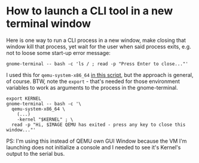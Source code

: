 # How to launch a CLI tool in a new terminal window

Here is one way to run a CLI process in a new window, make closing
that window kill that process, yet wait for the user when said process
exits, e.g. not to loose some start-up error message:

    gnome-terminal -- bash -c 'ls / ; read -p "Press Enter to close..."'

I used this for `qemu-system-x86_64` [in this script](https://github.com/vorburger/LearningLinux/blob/f4fdd79723d198b445665d613a4ed7a5ecc6cca1/run), but the approach is general, of course.  BTW, note the `export` - that's needed for those environment variables to work as arguments to the process in the gnome-terminal.

    export KERNEL
    gnome-terminal -- bash -c '\
      qemu-system-x86_64 \
        (...)
        -kernel "$KERNEL" ; \
      read -p "Hi, $IMAGE QEMU has exited - press any key to close this window..."'

PS: I'm using this instead of QEMU own GUI Window because the VM I'm launching does not initialize a console and I needed to see it's Kernel's output to the serial bus.
